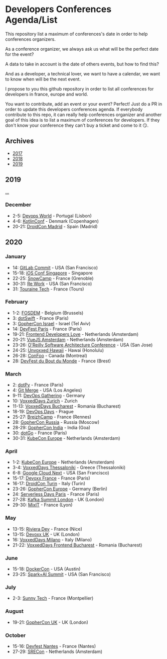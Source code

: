 # Developers Conferences Agenda/List

This repository list a maximum of conferences's date in order to help conferences organizers.

As a conference organizer, we always ask us what will be the perfect date for the event?

A data to take in account is the date of others events, but how to find this?

And as a developer, a technical lover, we want to have a calendar, we want to know when will be the next event.

I propose to you this github repository in order to list all conferences for developers in france, europe and world.

You want to contribute, add an event or your event? Perfect! Just do a PR in order to update this developers conferences agenda.
If everybody contribute to this repo, it can really help conferences organizer and another goal of this idea is to list a maximum of conferences for developers.
If they don't know your conference they can't buy a ticket and come to it 😏.

## Archives

* [2017](archives/2017.md)
* [2018](archives/2018.md)
* [2019](archives/2019.md)

## 2019

[...](archives/2019.md)

### December

* 2-5: [Devops World](https://www.cloudbees.com/devops-world) - Portugal (Lisbon)
* 4-6: [KotlinConf](https://kotlinconf.com/) - Denmark (Copenhagen)
* 20-21: [DroidCon Madrid](https://www.madrid.droidcon.com/) - Spain (Madrid)

## 2020

### January

* 14: [GitLab Commit](https://about.gitlab.com/events/commit/) - USA (San Francisco)
* 15-18: [iOS Conf Singapore](https://2020.iosconf.sg/) - Singapore
* 22-25: [SnowCamp](http://snowcamp.io/fr/) - France (Grenoble)
* 30-31: [Re Work](https://www.re-work.co/summits/sanfrancisco-summit-2020) - USA (San Francisco)
* 31: [Touraine Tech](https://touraine.tech/) - France (Tours)
  
### February

* 1-2: [FOSDEM](https://fosdem.org/2020/) - Belgium (Brussels)
* 3: [dotSwift](https://2020.dotswift.io/) - France (Paris)
* 3: [GopherCon Israel](https://www.gophercon.org.il/) - Israel (Tel Aviv)
* 14: [DevFest Paris](https://devfest.gdgparis.com/) - France (Paris)
* 19-21: [Frontend Developers Love](https://frontenddeveloperlove.com/) - Netherlands (Amsterdam)
* 20-21: [VueJS Amsterdam](https://vuejs.amsterdam/?ref=confstech) - Netherlands (Amsterdam)
* 23-26: [O'Reilly Software Architecture Conference](https://conferences.oreilly.com/software-architecture/sa-n'y) - USA (San Jose) 
* 24-25: [Unvoxxed Hawaii](https://voxxeddays.com/hawaii/) - Hawai (Honolulu)
* 26-28: [ConFoo](https://confoo.ca/en/yul2020) - Canada (Montreal) 
* 28: [DevFest du Bout du Monde](https://devfest.duboutdumonde.bzh/) - France (Brest)

### March

* 2: [dotPy](https://2020.dotpy.io/) - France (Paris)
* 4: [Git Merge](https://git-merge.com) - USA (Los Angeles)
* 9-11: [DevOps Gathering](https://devops-gathering.io/) - Germany
* 10: [VoxxedDays Zurich](https://voxxeddays.com/zurich/) - Zurich
* 11-13: [VoxxedDays Bucharest](https://romania.voxxeddays.com/bucharest/2019-03-20/) - Romania (Bucharest)
* 18-19: [DevOps Days](https://devopsdays.org/events/2020-prague/welcome/) - Prague
* 25-27: [BreizhCamp](https://www.breizhcamp.org/) - France (Rennes)
* 28: [GopherCon Russia](https://www.gophercon-russia.ru/) - Russia (Moscow)
* 28-29: [GopherCon India](https://gopherconindia.com/) - India (Goa)
* 30: [dotGo](https://2020.dotgo.io/) - France (Paris)
* 30-31: [KubeCon Europe](https://events19.linuxfoundation.org/events/kubecon-cloudnativecon-europe-2020/) - Netherlands (Amsterdam)

### April

* 1-2: [KubeCon Europe](https://events19.linuxfoundation.org/events/kubecon-cloudnativecon-europe-2020/) - Netherlands (Amsterdam)
* 3-4: [VoxxedDays Thessaloniki](https://voxxeddays.com/thessaloniki/) - Greece (Thessaloniki)
* 6-8: [Google Cloud Next](https://cloud.withgoogle.com/next/sf) - USA (San Francisco)
* 15-17: [Devoxx France](https://www.devoxx.fr/) - France (Paris)
* 16-17: [DroidCon Turin](https://it.droidcon.com/2020/it) - Italy (Turin)
* 23-26: [GopherCon Europe](https://gophercon.berlin/) - Germany (Berlin)
* 24: [Serverless Days Paris](https://paris.serverlessdays.io/) - France (Paris)
* 27-28: [Kafka Summit London](https://kafka-summit.org/) - UK (London)
* 29-30: [MixIT](https://mixitconf.org/) - France (Lyon)

### May

* 13-15: [Riviera Dev](https://rivieradev.fr/) - France (Nice)
* 13-15: [Devoxx UK](https://www.devoxx.co.uk/) - UK (London)
* 16: [VoxxedDays Milano](https://voxxeddays.com/milan/) - Italy (Milano)
* 21-22: [VoxxedDays Frontend Bucharest](https://romania.voxxeddays.com/frontend/) - Romania (Bucharest)

### June

* 15-18: [DockerCon](https://www.docker.com/dockercon/) - USA (Austin)
* 23-25: [Spark+AI Summit](https://databricks.com/sparkaisummit) - USA (San Francisco)

### July

* 2-3: [Sunny Tech](https://sunny-tech.io/) - France (Montpellier)

### August

* 19-21: [GopherCon UK](https://www.gophercon.co.uk/) - UK (London)

### October

* 15-16: [Devfest Nantes](https://devfest.gdgnantes.com/fr/) - France (Nantes) 
* 27-29: [SRECon](https://www.usenix.org/srecon) - Netherlands (Amsterdam)
